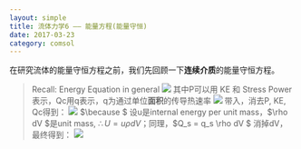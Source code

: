 ```yaml
---
layout: simple
title: 流体力学6 —— 能量方程(能量守恒)
date: 2017-03-23
category: comsol
---
```


<script type="text/x-mathjax-config">MathJax.Hub.Config({tex2jax: {inlineMath:[['$','$']]}});</script>
<script type="text/javascript" src="http://cdn.mathjax.org/mathjax/latest/MathJax.js?config=TeX-AMS-MML_HTMLorMML"></script>

在研究流体的能量守恒方程之前，我们先回顾一下**连续介质**的能量守恒方程。
> Recall: Energy Equation in general
> ![][image-1]
> 其中P可以用 KE 和 Stress Power表示，Qc用q表示，q为通过单位**面积**的传导热速率
> ![][image-2]
> 带入，消去P, KE, Qc得到：
> ![][image-3]
> $\because $ 设u是internal energy per unit mass，$\rho dV $是unit mass, $\therefore U = u \rho dV$；同理，$Q_s = q_s \rho dV $ 消掉dV，最终得到：
> ![][image-4]










[image-1]:	https://cdn-images-1.medium.com/max/800/1*x-9wvMOxEoxsWg3KrAUTSg.jpeg
[image-2]:	https://cdn-images-1.medium.com/max/800/1*Qlf55YBu236HNUOzKtiK7g.jpeg
[image-3]:	https://cdn-images-1.medium.com/max/800/1*2w9Sq6qjoiMMqYRXxSToEQ.jpeg
[image-4]:	https://cdn-images-1.medium.com/max/800/1*e26-GQqZCx60GcMdADQxFg.jpeg